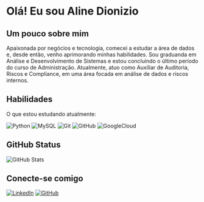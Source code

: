 # Olá! Eu sou Aline Dionizio

## Um pouco sobre mim
Apaixonada por negócios e tecnologia, comecei a estudar a área de dados e, desde então, venho aprimorando minhas habilidades. Sou graduanda em Análise e Desenvolvimento de Sistemas e estou concluindo o último período do curso de Administração. Atualmente, atuo como Auxiliar de Auditoria, Riscos e Compliance, em uma área focada em análise de dados e riscos internos.


## Habilidades
O que estou estudando atualmente:

![Python](https://img.shields.io/badge/python-000?style=for-the-badge&logo=python&logoColor=ffdd54)
![MySQL](https://img.shields.io/badge/MySQL-00000F?style=for-the-badge&logo=mysql&logoColor=white)
![Git](https://img.shields.io/badge/GIT-000?style=for-the-badge&logo=git&logoColor=white)
![GitHub](https://img.shields.io/badge/GITHUB-000?style=for-the-badge&logo=github&logoColor=white)
![GoogleCloud](https://img.shields.io/badge/GoogleCloud-000.svg?style=for-the-badge&logo=google-cloud&logoColor=white)


## GitHub Status
![GitHub Stats](https://github-readme-stats.vercel.app/api?username=AlineDion&theme=transparent&bg_color=000&border_color=30A3DC&show_icons=true&icon_color=30A3DC&title_color=E94D5F&text_color=FFF)


## Conecte-se comigo
[![LinkedIn](https://img.shields.io/badge/LinkedIn-000?style=for-the-badge&logo=linkedin&logoColor=0E76A8)](https://www.linkedin.com/in/aline-dionizio/)
[![GitHub](https://img.shields.io/badge/GitHub-000?style=for-the-badge&logo=github&logoColor=white)](https://github.com/AlineDion)
